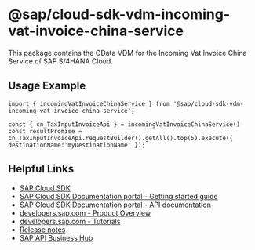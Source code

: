 # @sap/cloud-sdk-vdm-incoming-vat-invoice-china-service

This package contains the OData VDM for the Incoming Vat Invoice China Service of SAP S/4HANA Cloud.

## Usage Example
```
import { incomingVatInvoiceChinaService } from '@sap/cloud-sdk-vdm-incoming-vat-invoice-china-service';

const { cn_TaxInputInvoiceApi } = incomingVatInvoiceChinaService()
const resultPromise = cn_TaxInputInvoiceApi.requestBuilder().getAll().top(5).execute({ destinationName:'myDestinationName' });

```

## Helpful Links

- [SAP Cloud SDK](https://github.com/SAP/cloud-sdk-js)
- [SAP Cloud SDK Documentation portal - Getting started guide](https://sap.github.io/cloud-sdk/docs/js/getting-started)
- [SAP Cloud SDK Documentation portal - API documentation](https://sap.github.io/cloud-sdk/docs/js/api)
- [developers.sap.com - Product Overview](https://developers.sap.com/topics/cloud-sdk.html)
- [developers.sap.com - Tutorials](https://developers.sap.com/tutorial-navigator.html?tag=software-product:technology-platform/sap-cloud-sdk&tag=tutorial:type/tutorial&tag=programming-tool:javascript)
- [Release notes](https://help.sap.com/doc/2324e9c3b28748a4ae2ad08166d77675/1.0/en-US/js-index.html)
- [SAP API Business Hub](https://api.sap.com/)
